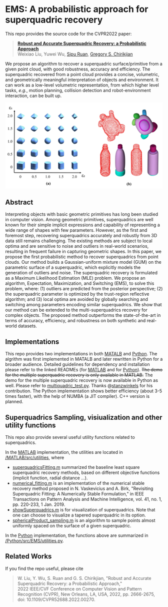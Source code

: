 # EMS: A probabilistic approach for superquadric recovery

This repo provides the source code for the CVPR2022 paper:

> [**Robust and Accurate Superquadric Recovery: a Probabilistic Approach**](https://arxiv.org/abs/2111.14517 "ArXiv version of the paper.")  
> Weixiao Liu, Yuwei Wu, [Sipu Ruan](https://ruansp.github.io/), [Gregory S. Chirikjian](https://cde.nus.edu.sg/me/staff/chirikjian-gregory-s/)

We propose an algorithm to recover a superquadric surface/primitive from a given point cloud, with good robustness, accuracy and efficiency.
The superquadric recovered from a point cloud provides a concise, volumetric, and geometrically meaningful interpretation of objects and environment. It can work as a low-level volumetric representation, from which higher level tasks, *e.g.*, motion planning, collision detection and robot-environment interaction, can be built up.

<img src="/figures/Superquadrics.png" alt="superquadrics" width="600"/>

## Abstract

Interpreting objects with basic geometric primitives has long been studied in computer vision. 
Among geometric primitives, superquadrics are well known for their simple implicit expressions and capability of representing a wide range of shapes with few parameters. 
However, as the first and foremost step, recovering superquadrics accurately and robustly from 3D data still remains challenging. 
The existing methods are subject to local optima and are sensitive to noise and outliers in real-world scenarios, resulting in frequent failure in capturing geometric shapes. 
In this paper, we propose the first probabilistic method to recover superquadrics from point clouds. 
Our method builds a Gaussian-uniform mixture model (GUM) on the parametric surface of a superquadric, which explicitly models the generation of outliers and noise.
The superquadric recovery is formulated as a Maximum Likelihood Estimation (MLE) problem. 
We propose an algorithm, Expectation, Maximization, and Switching (EMS), to solve this problem, where: (1) outliers are predicted from the posterior perspective; (2) the superquadric parameter is optimized by the trust-region reflective algorithm; and (3) local optima are avoided by globally searching and switching among parameters encoding similar superquadrics. 
We show that our method can be extended to the multi-superquadrics recovery for complex objects. 
The proposed method outperforms the state-of-the-art in terms of accuracy, efficiency, and robustness on both synthetic and real-world datasets.

## Implementations

This repo provides two implementations in both [MATALB](/MATLAB) and [Python](/Python). 
The algrithm was first implemented in MATALB and later rewritten in Python for a broader audience.
Detailed guidelines for dependency and installation please refer to the linked READMEs (for [MATLAB](/MATLAB) and for [Python](/Python)).
~~The demo for the multiple superquadric recovery is only available in MATLAB.~~
The demo for the multiple superquadric recovery is now available in Python as well.
Please refer to [multiquadric_test.py](/Python/tests/multiquadric_test.py).
Thanks @[stanzwinkels](https://github.com/stanzwinkels) for his contribution.
The Python implementation shows better efficiency (about 3-5 times faster), with the help of NUMBA (a JIT compiler). 
C++ version is planned.

## Superquadrics Sampling, visiualization and other utility functions

This repo also provide several useful utility functions related to superquadrics.

In the [MATLAB](/MATLAB) implementation, the utilities are located in [/MATLAB/src/utilities](/MATLAB/src/utilities), where
* [superquadricsFitting.m](/MATLAB/src/utilities/superquadricsFitting.m) summarized the baseline least square superquadric recovery methods, based on different objective functions (implicit function, radial distance ...).
* [numerical_fitting.m](/MATLAB/src/utilities/numerical_fitting.m) is an implementation of the numerical stable recovery method proposed in N. Vaskevicius and A. Birk, "Revisiting Superquadric Fitting: A Numerically Stable Formulation," in IEEE Transactions on Pattern Analysis and Machine Intelligence, vol. 41, no. 1, pp. 220-233, 1 Jan. 2019.
* [showSuperquadrics.m](/MATLAB/src/utilities/showSuperquadrics.m) is for visualization of superquadrics. Note that one can choose to visualize a tapered superquadric in its option.
* [sphericalProduct_sampling.m](/MATLAB/src/utilities/sphericalProduct_sampling.m) is an algorithm to sample points almost uniformly spaced on the surface of a given superquadric.

In the [Python](/Python) implementation, the functions above are summarized in [/Python/src/EMS/utilities.py](/Python/src/EMS/utilities.py).


## Related Works
If you find the repo useful, please cite

> W. Liu, Y. Wu, S. Ruan and G. S. Chirikjian, "Robust and Accurate Superquadric Recovery: a Probabilistic Approach," <br />
> 2022 IEEE/CVF Conference on Computer Vision and  Pattern Recognition (CVPR), New Orleans, LA, USA, 2022, pp. 2666-2675, <br />
> doi: 10.1109/CVPR52688.2022.00270.
